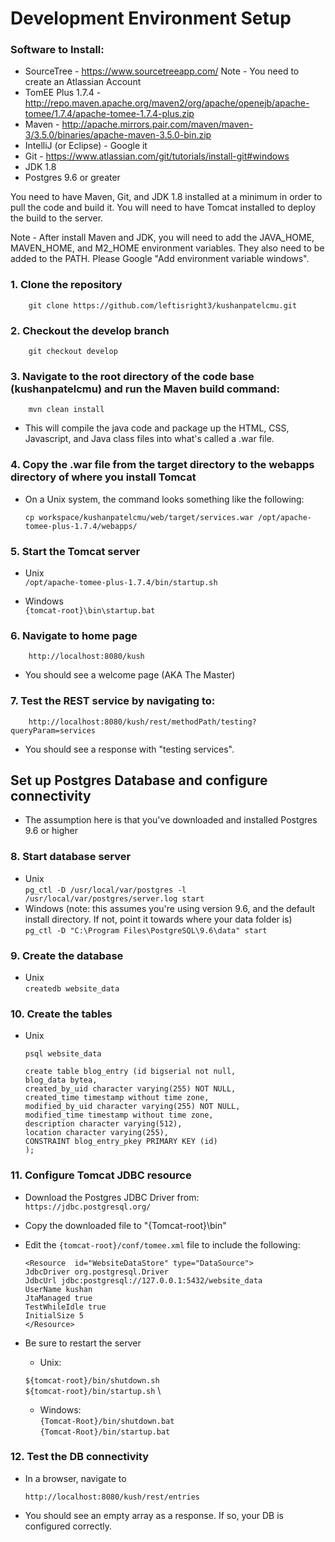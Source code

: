 # Development Environment Setup


### Software to Install:
* SourceTree - https://www.sourcetreeapp.com/ Note - You need to create an Atlassian Account
* TomEE Plus 1.7.4 - http://repo.maven.apache.org/maven2/org/apache/openejb/apache-tomee/1.7.4/apache-tomee-1.7.4-plus.zip
* Maven - http://apache.mirrors.pair.com/maven/maven-3/3.5.0/binaries/apache-maven-3.5.0-bin.zip
* IntelliJ (or Eclipse) - Google it
* Git - https://www.atlassian.com/git/tutorials/install-git#windows
* JDK 1.8
* Postgres 9.6 or greater

You need to have Maven, Git, and JDK 1.8 installed at a minimum in order to pull the code and build it.
You will need to have Tomcat installed to deploy the build to the server.

Note - After install Maven and JDK, you will need to add the JAVA_HOME, MAVEN_HOME, and M2_HOME environment variables. They also need to be added to the PATH. Please Google "Add environment variable windows". 

### 1. Clone the repository

        git clone https://github.com/leftisright3/kushanpatelcmu.git

### 2. Checkout the develop branch

        git checkout develop

### 3. Navigate to the root directory of the code base (kushanpatelcmu) and run the Maven build command:

        mvn clean install

* This will compile the java code and package up the HTML, CSS, Javascript, and Java class files into what's called a .war file.
 
### 4. Copy the .war file from the target directory to the webapps directory of where you install Tomcat

* On a Unix system, the command looks something like the following:

    `cp workspace/kushanpatelcmu/web/target/services.war /opt/apache-tomee-plus-1.7.4/webapps/`

### 5. Start the Tomcat server

* Unix \
        `/opt/apache-tomee-plus-1.7.4/bin/startup.sh`

* Windows \
        `{tomcat-root}\bin\startup.bat`

### 6. Navigate to home page

        http://localhost:8080/kush

* You should see a welcome page (AKA The Master)

### 7. Test the REST service by navigating to:

        http://localhost:8080/kush/rest/methodPath/testing?queryParam=services

* You should see a response with "testing services".

## Set up Postgres Database and configure connectivity
* The assumption here is that you've downloaded and installed Postgres 9.6 or higher

### 8. Start database server

* Unix \
    `pg_ctl -D /usr/local/var/postgres -l /usr/local/var/postgres/server.log start`
* Windows (note: this assumes you're using version 9.6, and the default install directory. If not, point it towards where your data folder is) \
     `pg_ctl -D "C:\Program Files\PostgreSQL\9.6\data" start`

### 9. Create the database

* Unix \
    `createdb website_data`
    
### 10. Create the tables

* Unix 

    `psql website_data`
    
    `create table blog_entry (id bigserial not null,` \
       `blog_data bytea,` \
       `created_by_uid character varying(255) NOT NULL,` \
       `created_time timestamp without time zone,` \
       `modified_by_uid character varying(255) NOT NULL,` \
       `modified_time timestamp without time zone,` \
       `description character varying(512),` \
       `location character varying(255),` \
       `CONSTRAINT blog_entry_pkey PRIMARY KEY (id)` \
       `);`

### 11. Configure Tomcat JDBC resource


* Download the Postgres JDBC Driver from: \
 `https://jdbc.postgresql.org/` 
  
* Copy the downloaded file to "{Tomcat-root}\bin" 

* Edit the `{tomcat-root}/conf/tomee.xml` file to include the following:

    `<Resource  id="WebsiteDataStore" type="DataSource">` \
               `JdbcDriver org.postgresql.Driver` \
               `JdbcUrl jdbc:postgresql://127.0.0.1:5432/website_data` \
               `UserName kushan` \
               `JtaManaged true` \
               `TestWhileIdle true` \
               `InitialSize 5` \
    `</Resource>`
    
* Be sure to restart the server
    * Unix:

    `${tomcat-root}/bin/shutdown.sh` \
    `${tomcat-root}/bin/startup.sh` \
    
    * Windows: \
    `{Tomcat-Root}/bin/shutdown.bat` \
    `{Tomcat-Root}/bin/startup.bat`
       
### 12. Test the DB connectivity

* In a browser, navigate to 

    `http://localhost:8080/kush/rest/entries`

* You should see an empty array as a response. If so, your DB is configured correctly.